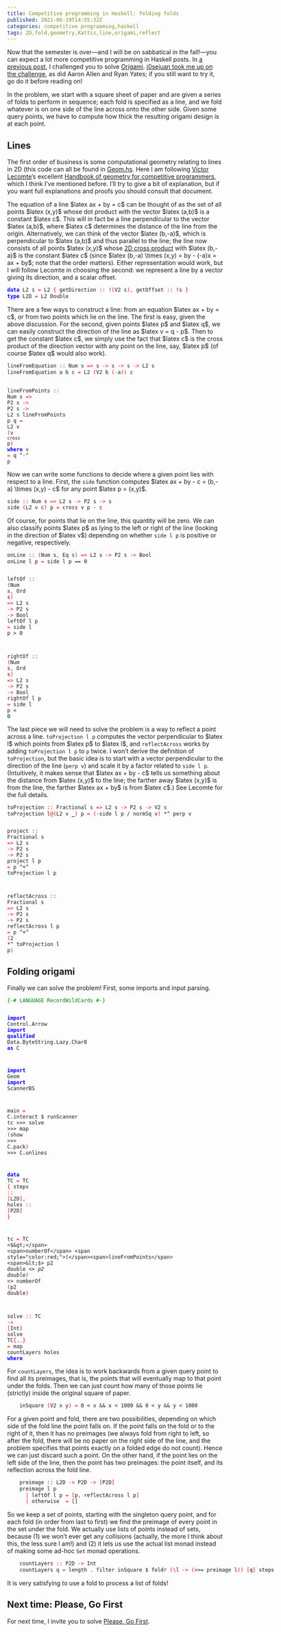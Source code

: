 ```yaml
---
title: Competitive programming in Haskell: folding folds
published: 2021-06-19T14:55:32Z
categories: competitive programming,haskell
tags: 2D,fold,geometry,Kattis,line,origami,reflect
---
```


<p>Now that the semester is over—and I will be on sabbatical in the fall!—you can expect a lot more competitive programming in Haskell posts. In <a href="https://byorgey.wordpress.com/2021/02/23/competitive-programming-in-haskell-folding-challenge/">a previous post</a>, I challenged you to solve <a href="https://open.kattis.com/problems/origami">Origami</a>. <a href="https://byorgey.wordpress.com/2021/02/23/competitive-programming-in-haskell-folding-challenge/#comment-39466">j0sejuan took me up on the challenge</a>, as did Aaron Allen and Ryan Yates; if you still want to try it, go do it before reading on!</p>
<p>In the problem, we start with a square sheet of paper and are given a series of folds to perform in sequence; each fold is specified as a line, and we fold whatever is on one side of the line across onto the other side. Given some query points, we have to compute how thick the resulting origami design is at each point.</p>
<h2 id="lines">Lines</h2>
<p>The first order of business is some computational geometry relating to lines in 2D (this code can all be found in <a href="https://github.com/byorgey/comprog-hs/blob/master/Geom.hs">Geom.hs</a>. Here I am following <a href="https://vlecomte.github.io/">Victor Lecomte</a>’s excellent <a href="https://vlecomte.github.io/cp-geo.pdf">Handbook of geometry for competitive programmers</a>, which I think I’ve mentioned before. I’ll try to give a bit of explanation, but if you want full explanations and proofs you should consult that document.</p>
<p>The equation of a line $latex ax + by = c$ can be thought of as the set of all points $latex (x,y)$ whose dot product with the vector $latex (a,b)$ is a constant $latex c$. This will in fact be a line perpendicular to the vector $latex (a,b)$, where $latex c$ determines the distance of the line from the origin. Alternatively, we can think of the vector $latex (b,-a)$, which is perpendicular to $latex (a,b)$ and thus parallel to the line; the line now consists of all points $latex (x,y)$ whose <a href="https://byorgey.wordpress.com/2020/07/10/competitive-programming-in-haskell-2d-cross-product-part-1/">2D cross product</a> with $latex (b,-a)$ is the constant $latex c$ (since $latex (b,-a) \times (x,y) = by - (-a)x = ax + by$; note that the order matters). Either representation would work, but I will follow Lecomte in choosing the second: we represent a line by a vector giving its direction, and a scalar offset.</p>
<pre class="sourceCode haskell"><code class="sourceCode haskell"><span style="color:blue;font-weight:bold;">data</span> <span>L2</span> <span>s</span> <span style="color:red;">=</span> <span>L2</span> <span style="color:red;">{</span> <span>getDirection</span> <span style="color:red;">::</span> <span>!</span><span style="color:red;">(</span><span>V2</span> <span>s</span><span style="color:red;">)</span><span style="color:red;">,</span> <span>getOffset</span> <span style="color:red;">::</span> <span>!</span><span>s</span> <span style="color:red;">}</span>
<span style="color:blue;font-weight:bold;">type</span> <span>L2D</span> <span style="color:red;">=</span> <span>L2</span> <span>Double</span></code></pre>
<p>There are a few ways to construct a line: from an equation $latex ax + by = c$, or from two points which lie on the line. The first is easy, given the above discussion. For the second, given points $latex p$ and $latex q$, we can easily construct the direction of the line as $latex v = q - p$. Then to get the constant $latex c$, we simply use the fact that $latex c$ is the cross product of the direction vector with any point on the line, say, $latex p$ (of course $latex q$ would also work).</p>
<pre class="sourceCode haskell"><code class="sourceCode haskell"><span>lineFromEquation</span> <span style="color:red;">::</span> <span>Num</span> <span>s</span> <span style="color:red;">=&gt;</span> <span>s</span> <span style="color:red;">-&gt;</span> <span>s</span> <span style="color:red;">-&gt;</span> <span>s</span> <span style="color:red;">-&gt;</span> <span>L2</span> <span>s</span>
<span>lineFromEquation</span> <span>a</span> <span>b</span> <span>c</span> <span style="color:red;">=</span> <span>L2</span> <span style="color:red;">(</span><span>V2</span> <span>b</span> <span style="color:red;">(</span><span style="color:green;">-</span><span>a</span><span style="color:red;">)</span><span style="color:red;">)</span> <span>c</span>

<span>lineFromPoints</span> <span style="color:red;">::</span> <span>Num</span> <span>s</span> <span style="color:red;">=&gt;</span> <span>P2</span> <span>s</span> <span style="color:red;">-&gt;</span> <span>P2</span> <span>s</span> <span style="color:red;">-&gt;</span> <span>L2</span> <span>s</span>
<span>lineFromPoints</span> <span>p</span> <span>q</span> <span style="color:red;">=</span> <span>L2</span> <span>v</span> <span style="color:red;">(</span><span>v</span> <span>`cross`</span> <span>p</span><span style="color:red;">)</span>
  <span style="color:blue;font-weight:bold;">where</span>
    <span>v</span> <span style="color:red;">=</span> <span>q</span> <span>^-^</span> <span>p</span></code></pre>
<p>Now we can write some functions to decide where a given point lies with respect to a line. First, the <code>side</code> function computes $latex ax + by - c = (b,-a) \times (x,y) - c$ for any point $latex p = (x,y)$.</p>
<pre class="sourceCode haskell"><code class="sourceCode haskell"><span>side</span> <span style="color:red;">::</span> <span>Num</span> <span>s</span> <span style="color:red;">=&gt;</span> <span>L2</span> <span>s</span> <span style="color:red;">-&gt;</span> <span>P2</span> <span>s</span> <span style="color:red;">-&gt;</span> <span>s</span>
<span>side</span> <span style="color:red;">(</span><span>L2</span> <span>v</span> <span>c</span><span style="color:red;">)</span> <span>p</span> <span style="color:red;">=</span> <span>cross</span> <span>v</span> <span>p</span> <span style="color:green;">-</span> <span>c</span></code></pre>
<p>Of course, for points that lie on the line, this quantity will be zero. We can also classify points $latex p$ as lying to the left or right of the line (looking in the direction of $latex v$) depending on whether <code>side l p</code> is positive or negative, respectively.</p>
<pre class="sourceCode haskell"><code class="sourceCode haskell"><span>onLine</span> <span style="color:red;">::</span> <span style="color:red;">(</span><span>Num</span> <span>s</span><span style="color:red;">,</span> <span>Eq</span> <span>s</span><span style="color:red;">)</span> <span style="color:red;">=&gt;</span> <span>L2</span> <span>s</span> <span style="color:red;">-&gt;</span> <span>P2</span> <span>s</span> <span style="color:red;">-&gt;</span> <span>Bool</span>
<span>onLine</span> <span>l</span> <span>p</span> <span style="color:red;">=</span> <span>side</span> <span>l</span> <span>p</span> <span>==</span> <span class="hs-num">0</span>

<span>leftOf</span> <span style="color:red;">::</span> <span style="color:red;">(</span><span>Num</span> <span>s</span><span style="color:red;">,</span> <span>Ord</span> <span>s</span><span style="color:red;">)</span> <span style="color:red;">=&gt;</span> <span>L2</span> <span>s</span> <span style="color:red;">-&gt;</span> <span>P2</span> <span>s</span> <span style="color:red;">-&gt;</span> <span>Bool</span>
<span>leftOf</span> <span>l</span> <span>p</span> <span style="color:red;">=</span> <span>side</span> <span>l</span> <span>p</span> <span>&gt;</span> <span class="hs-num">0</span>

<span>rightOf</span> <span style="color:red;">::</span> <span style="color:red;">(</span><span>Num</span> <span>s</span><span style="color:red;">,</span> <span>Ord</span> <span>s</span><span style="color:red;">)</span> <span style="color:red;">=&gt;</span> <span>L2</span> <span>s</span> <span style="color:red;">-&gt;</span> <span>P2</span> <span>s</span> <span style="color:red;">-&gt;</span> <span>Bool</span>
<span>rightOf</span> <span>l</span> <span>p</span> <span style="color:red;">=</span> <span>side</span> <span>l</span> <span>p</span> <span>&lt;</span> <span class="hs-num">0</span></code></pre>
<p>The last piece we will need to solve the problem is a way to reflect a point across a line. <code>toProjection l p</code> computes the vector perpendicular to $latex l$ which points from $latex p$ to $latex l$, and <code>reflectAcross</code> works by adding <code>toProjection l p</code> to <code>p</code> twice. I won’t derive the definition of <code>toProjection</code>, but the basic idea is to start with a vector perpendicular to the direction of the line (<code>perp v</code>) and scale it by a factor related to <code>side l p</code>. (Intuitively, it makes sense that $latex ax + by - c$ tells us something about the distance from $latex (x,y)$ to the line; the farther away $latex (x,y)$ is from the line, the farther $latex ax + by$ is from $latex c$.) See Lecomte for the full details.</p>
<pre class="sourceCode haskell"><code class="sourceCode haskell"><span>toProjection</span> <span style="color:red;">::</span> <span>Fractional</span> <span>s</span> <span style="color:red;">=&gt;</span> <span>L2</span> <span>s</span> <span style="color:red;">-&gt;</span> <span>P2</span> <span>s</span> <span style="color:red;">-&gt;</span> <span>V2</span> <span>s</span>
<span>toProjection</span> <span>l</span><span style="color:red;">@</span><span style="color:red;">(</span><span>L2</span> <span>v</span> <span style="color:blue;font-weight:bold;">_</span><span style="color:red;">)</span> <span>p</span> <span style="color:red;">=</span> <span style="color:red;">(</span><span style="color:green;">-</span><span>side</span> <span>l</span> <span>p</span> <span>/</span> <span>normSq</span> <span>v</span><span style="color:red;">)</span> <span>*^</span> <span>perp</span> <span>v</span>

<span>project</span> <span style="color:red;">::</span> <span>Fractional</span> <span>s</span> <span style="color:red;">=&gt;</span> <span>L2</span> <span>s</span> <span style="color:red;">-&gt;</span> <span>P2</span> <span>s</span> <span style="color:red;">-&gt;</span> <span>P2</span> <span>s</span>
<span>project</span> <span>l</span> <span>p</span> <span style="color:red;">=</span> <span>p</span> <span>^+^</span> <span>toProjection</span> <span>l</span> <span>p</span>

<span>reflectAcross</span> <span style="color:red;">::</span> <span>Fractional</span> <span>s</span> <span style="color:red;">=&gt;</span> <span>L2</span> <span>s</span> <span style="color:red;">-&gt;</span> <span>P2</span> <span>s</span> <span style="color:red;">-&gt;</span> <span>P2</span> <span>s</span>
<span>reflectAcross</span> <span>l</span> <span>p</span> <span style="color:red;">=</span> <span>p</span> <span>^+^</span> <span style="color:red;">(</span><span class="hs-num">2</span> <span>*^</span> <span>toProjection</span> <span>l</span> <span>p</span><span style="color:red;">)</span></code></pre>
<h2 id="folding-origami">Folding origami</h2>
<p>Finally we can solve the problem! First, some imports and input parsing.</p>
<pre class="sourceCode haskell"><code class="sourceCode haskell"><span style="color:green;">{-# LANGUAGE RecordWildCards #-}</span>

<span style="color:blue;font-weight:bold;">import</span>           <span>Control.Arrow</span>
<span style="color:blue;font-weight:bold;">import</span> <span style="color:blue;font-weight:bold;">qualified</span> <span>Data.ByteString.Lazy.Char8</span> <span style="color:blue;font-weight:bold;">as</span> <span>C</span>

<span style="color:blue;font-weight:bold;">import</span>           <span>Geom</span>
<span style="color:blue;font-weight:bold;">import</span>           <span>ScannerBS</span>

<span>main</span> <span style="color:red;">=</span> <span>C.interact</span> <span>$</span>
  <span>runScanner</span> <span>tc</span> <span>&gt;&gt;&gt;</span> <span>solve</span> <span>&gt;&gt;&gt;</span> <span>map</span> <span style="color:red;">(</span><span>show</span> <span>&gt;&gt;&gt;</span> <span>C.pack</span><span style="color:red;">)</span> <span>&gt;&gt;&gt;</span> <span>C.unlines</span>

<span style="color:blue;font-weight:bold;">data</span> <span>TC</span> <span style="color:red;">=</span> <span>TC</span> <span style="color:red;">{</span> <span>steps</span> <span style="color:red;">::</span> <span style="color:red;">[</span><span>L2D</span><span style="color:red;">]</span><span style="color:red;">,</span> <span>holes</span> <span style="color:red;">::</span> <span style="color:red;">[</span><span>P2D</span><span style="color:red;">]</span> <span style="color:red;">}</span>

<span>tc</span> <span style="color:red;">=</span> <span>TC</span> <span>&lt;$&gt;</span> <span>numberOf</span> <span style="color:red;">(</span><span>lineFromPoints</span> <span>&lt;$&gt;</span> <span>p2</span> <span>double</span> <span>&lt;*&gt;</span> <span>p2</span> <span>double</span><span style="color:red;">)</span> <span>&lt;*&gt;</span> <span>numberOf</span> <span style="color:red;">(</span><span>p2</span> <span>double</span><span style="color:red;">)</span>

<span>solve</span> <span style="color:red;">::</span> <span>TC</span> <span style="color:red;">-&gt;</span> <span style="color:red;">[</span><span>Int</span><span style="color:red;">]</span>
<span>solve</span> <span>TC</span><span style="color:red;">{</span><span style="color:red;">..</span><span style="color:red;">}</span> <span style="color:red;">=</span> <span>map</span> <span>countLayers</span> <span>holes</span>
  <span style="color:blue;font-weight:bold;">where</span></code></pre>
<p>For <code>countLayers</code>, the idea is to work backwards from a given query point to find all its preimages, that is, the points that will eventually map to that point under the folds. Then we can just count how many of those points lie (strictly) inside the original square of paper.</p>
<pre class="sourceCode haskell"><code class="sourceCode haskell">    <span>inSquare</span> <span style="color:red;">(</span><span>V2</span> <span>x</span> <span>y</span><span style="color:red;">)</span> <span style="color:red;">=</span> <span class="hs-num">0</span> <span>&lt;</span> <span>x</span> <span>&amp;&amp;</span> <span>x</span> <span>&lt;</span> <span class="hs-num">1000</span> <span>&amp;&amp;</span> <span class="hs-num">0</span> <span>&lt;</span> <span>y</span> <span>&amp;&amp;</span> <span>y</span> <span>&lt;</span> <span class="hs-num">1000</span></code></pre>
<p>For a given point and fold, there are two possibilities, depending on which side of the fold line the point falls on. If the point falls on the fold or to the right of it, then it has no preimages (we always fold from right to left, so after the fold, there will be no paper on the right side of the line, and the problem specifies that points exactly on a folded edge do not count). Hence we can just discard such a point. On the other hand, if the point lies on the left side of the line, then the point has two preimages: the point itself, and its reflection across the fold line.</p>
<pre class="sourceCode haskell"><code class="sourceCode haskell">    <span>preimage</span> <span style="color:red;">::</span> <span>L2D</span> <span style="color:red;">-&gt;</span> <span>P2D</span> <span style="color:red;">-&gt;</span> <span style="color:red;">[</span><span>P2D</span><span style="color:red;">]</span>
    <span>preimage</span> <span>l</span> <span>p</span>
      <span style="color:red;">|</span> <span>leftOf</span> <span>l</span> <span>p</span> <span style="color:red;">=</span> <span style="color:red;">[</span><span>p</span><span style="color:red;">,</span> <span>reflectAcross</span> <span>l</span> <span>p</span><span style="color:red;">]</span>
      <span style="color:red;">|</span> <span>otherwise</span>  <span style="color:red;">=</span> <span>[]</span></code></pre>
<p>So we keep a set of points, starting with the singleton query point, and for each fold (in order from last to first) we find the preimage of every point in the set under the fold. We actually use lists of points instead of sets, because (1) we won’t ever get any collisions (actually, the more I think about this, the less sure I am!) and (2) it lets us use the actual list monad instead of making some ad-hoc <code>Set</code> monad operations.</p>
<pre class="sourceCode haskell"><code class="sourceCode haskell">    <span>countLayers</span> <span style="color:red;">::</span> <span>P2D</span> <span style="color:red;">-&gt;</span> <span>Int</span>
    <span>countLayers</span> <span>q</span> <span style="color:red;">=</span> <span>length</span> <span>.</span> <span>filter</span> <span>inSquare</span> <span>$</span> <span>foldr</span> <span style="color:red;">(</span><span style="color:red;">\</span><span>l</span> <span style="color:red;">-&gt;</span> <span style="color:red;">(</span><span>&gt;&gt;=</span> <span>preimage</span> <span>l</span><span style="color:red;">)</span><span style="color:red;">)</span> <span style="color:red;">[</span><span>q</span><span style="color:red;">]</span> <span>steps</span></code></pre>
<p>It is very satisfying to use a fold to process a list of folds!</p>
<h2 id="next-time-please-go-first">Next time: Please, Go First</h2>
<p>For next time, I invite you to solve <a href="https://open.kattis.com/problems/pleasegofirst">Please, Go First</a>.</p>

